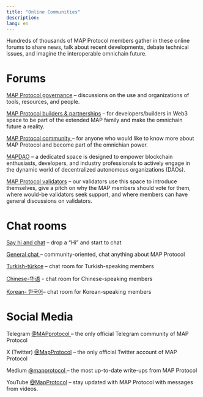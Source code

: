 ```yaml
---
title: "Online Communities"
description: 
lang: en
---
```



Hundreds of thousands of MAP Protocol members gather in these online forums to share news, talk about recent developments, debate technical issues, and imagine the interoperable omnichain future.


# **Forums**

[MAP Protocol governance](https://forum.mapprotocol.io/t/about-the-governance-category/16) –  discussions on the use and organizations of tools, resources, and people.

[MAP Protocol builders & partnerships](https://forum.mapprotocol.io/t/about-the-builders-partnerships-category/3971) – for developers/builders in Web3 space to be part of the extended MAP family and make the omnichain future a reality.

[MAP Protocol community ](https://forum.mapprotocol.io/c/community/13)– for anyone who would like to know more about MAP Protocol and become part of the omnichian power.

[MAPDAO](https://forum.mapprotocol.io/c/map-dao/15) – a dedicated space is designed to empower blockchain enthusiasts, developers, and industry professionals to actively engage in the dynamic world of decentralized autonomous organizations (DAOs).

[MAP Protocol validators](https://forum.mapprotocol.io/t/about-the-validator-category/3943) – our validators use this space to introduce themselves, give a pitch on why the MAP members should vote for them, where would-be validators seek support, and where members can have general discussions on validators.


# **Chat rooms**

[Say hi and chat](https://discord.gg/BCqhGdEa) – drop a “Hi” and start to chat

[General chat ](https://discord.gg/waPmuCkD)–  community-oriented, chat anything about MAP Protocol

[Turkish-türkçe](https://discord.gg/WAEaqDwU) – chat room for Turkish-speaking members

[Chinese-华语](https://discord.gg/UzcDZYce) - chat room for Chinese-speaking members

[Korean- 한국어](https://discord.gg/jKgs5egU)– chat room for Korean-speaking members


# **Social Media**

Telegram [@MAPprotocol ](https://t.me/MAPprotocol)– the only official Telegram community of MAP Protocol

X (Twitter) [@MapProtocol](https://twitter.com/MapProtocol) – the only official Twitter account of MAP Protocol

Medium [@mapprotocol ](https://medium.com/mapprotocol)– the most up-to-date write-ups from MAP Protocol

YouTube [@MapProtocol](https://www.youtube.com/channel/UCRyDHOkmaKezi9ALBwFsD5w) – stay updated with MAP Protocol with messages from videos.
